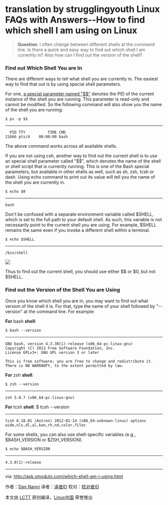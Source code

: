 
translation by strugglingyouth
Linux FAQs with Answers--How to find which shell I am using on Linux
================================================================================
> **Question**: I often change between different shells at the command line. Is there a quick and easy way to find out which shell I am currently in? Also how can I find out the version of the shell?

### Find out Which Shell You are In ###

There are different ways to tell what shell you are currently in. The easiest way to find that out is by using special shell parameters.

For one, [a special parameter named "$$"][1] denotes the PID of the current instance of the shell you are running. This parameter is read-only and cannot be modified. So the following command will also show you the name of the shell you are running:

    $ ps -p $$

----------

      PID TTY          TIME CMD
    21666 pts/4    00:00:00 bash

The above command works across all available shells.

If you are not using csh, another way to find out the current shell is to use an special shell parameter called "$$", which denotes the name of the shell or shell script that is currently running. This is one of the Bash special parameters, but available in other shells as well, such as sh, zsh, tcsh or dash. Using echo command to print out its value will tell you the name of the shell you are currently in.

    $ echo $0

----------

    bash

Don't be confused with a separate environment variable called $SHELL, which is set to the full path to your default shell. As such, this variable is not necessarily point to the current shell you are using. For example, $SHELL remains the same even if you invoke a different shell within a terminal.

    $ echo $SHELL

----------

    /bin/shell

![](https://c2.staticflickr.com/6/5688/22544087680_4a9c180485_c.jpg)

Thus to find out the current shell, you should use either $$ or $0, but not $SHELL.

### Find out the Version of the Shell You are Using ###

Once you know which shell you are in, you may want to find out what version of the shell it is. For that, type the name of your shell followed by "--version" at the command line. For example:

**For** bash **shell**:

    $ bash --version

----------

    GNU bash, version 4.3.30(1)-release (x86_64-pc-linux-gnu)
    Copyright (C) 2013 Free Software Foundation, Inc.
    License GPLv3+: GNU GPL version 3 or later 
    
    This is free software; you are free to change and redistribute it.
    There is NO WARRANTY, to the extent permitted by law.

**For** zsh **shell**:

    $ zsh --version

----------

    zsh 5.0.7 (x86_64-pc-linux-gnu)

**For** tcsh **shell**:
    $ tcsh --version

----------

    tcsh 6.18.01 (Astron) 2012-02-14 (x86_64-unknown-linux) options wide,nls,dl,al,kan,rh,nd,color,filec

For some shells, you can also use shell-specific variables (e.g., $BASH_VERSION or $ZSH_VERSION).

    $ echo $BASH_VERSION

----------

    4.3.8(1)-release

--------------------------------------------------------------------------------

via: http://ask.xmodulo.com/which-shell-am-i-using.html

作者：[Dan Nanni][a]
译者：[译者ID](https://github.com/译者ID)
校对：[校对者ID](https://github.com/校对者ID)

本文由 [LCTT](https://github.com/LCTT/TranslateProject) 原创编译，[Linux中国](https://linux.cn/) 荣誉推出

[a]:http://ask.xmodulo.com/author/nanni
[1]:http://ask.xmodulo.com/process-id-pid-shell-script.html
